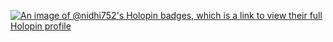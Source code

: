 [![An image of @nidhi752's Holopin badges, which is a link to view their full Holopin profile](https://holopin.me/nidhi752)](https://holopin.io/@nidhi752)
